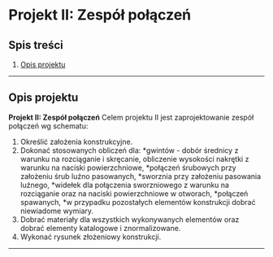 # Projekt II: Zespół połączeń

## Spis treści
1. [Opis projektu](#opis-projektu)

---

## Opis projektu
**Projekt II: Zespół połączeń** Celem projektu II jest zaprojektowanie zespół połączeń wg schematu:

1. Określić założenia konstrukcyjne.
2. Dokonać stosowanych obliczeń dla:
*gwintów - dobór średnicy z warunku na rozciąganie i skręcanie, obliczenie wysokości nakrętki z warunku na naciski powierzchniowe,
*połączeń śrubowych przy założeniu śrub luźno pasowanych,
*sworznia przy założeniu pasowania luźnego,
*widełek dla połączenia sworzniowego z warunku na rozciąganie oraz na naciski powierzchniowe w otworach,
*połączeń spawanych,
*w przypadku pozostałych elementów konstrukcji dobrać niewiadome wymiary.
3. Dobrać materiały dla wszystkich wykonywanych elementów oraz dobrać elementy katalogowe i znormalizowane.
4. Wykonać rysunek złożeniowy konstrukcji.

---